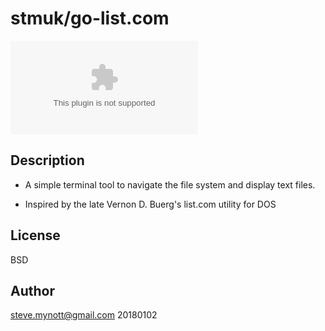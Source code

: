 # stmuk/go-list.com

[![Go Report Card](https://goreportcard.com/badge/github.com/stmuk/go-list.com)](https://goreportcard.com/report/github.com/stmuk/go-list.com)

## Description

* A simple terminal tool to navigate the file system and display text files.

* Inspired by the late Vernon D. Buerg's list.com utility for DOS

## License

BSD

## Author

steve.mynott@gmail.com 20180102


